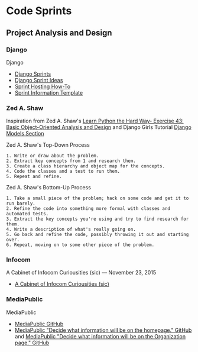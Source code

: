 # Code Sprints

## Project Analysis and Design

### Django

Django
* [Django Sprints](https://code.djangoproject.com/wiki/Sprints)
* [Django Sprint Ideas](https://code.djangoproject.com/wiki/SprintIdeas)
* [Sprint Hosting How-To](https://code.djangoproject.com/wiki/SprintHostingHowto)
* [Sprint Information Template](https://code.djangoproject.com/wiki/SprintTemplate)

### Zed A. Shaw

Inspiration from Zed A. Shaw's [Learn Python the Hard Way- Exercise 43: Basic Object-Oriented Analysis and Design](http://learnpythonthehardway.org/book/ex43.html) and Django Girls Tutorial [Django Models Section](http://tutorial.djangogirls.org/en/django_models/index.html)

Zed A. Shaw's Top-Down Process

    1. Write or draw about the problem.
    2. Extract key concepts from 1 and research them.
    3. Create a class hierarchy and object map for the concepts.
    4. Code the classes and a test to run them.
    5. Repeat and refine.

Zed A. Shaw's Bottom-Up Process

    1. Take a small piece of the problem; hack on some code and get it to run barely.
    2. Refine the code into something more formal with classes and automated tests.
    3. Extract the key concepts you're using and try to find research for them.
    4. Write a description of what's really going on.
    5. Go back and refine the code, possibly throwing it out and starting over.
    6. Repeat, moving on to some other piece of the problem.

### Infocom

A Cabinet of Infocom Curiousities (sic) — November 23, 2015
*   [A Cabinet of Infocom Curiousities (sic)](http://ascii.textfiles.com/archives/4834)

### MediaPublic

MediaPublic
* [MediaPublic GitHub](https://github.com/mediapublic/mediapublic)
* [MediaPublic "Decide what information will be on the homepage." GitHub](https://github.com/mediapublic/mediapublic/issues/79) and [MediaPublic "Decide what information will be on the Organization page." GitHub](https://github.com/mediapublic/mediapublic/issues/81)
